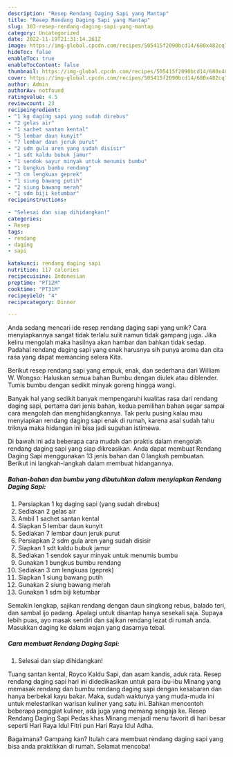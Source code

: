 ```yaml
---
description: "Resep Rendang Daging Sapi yang Mantap"
title: "Resep Rendang Daging Sapi yang Mantap"
slug: 303-resep-rendang-daging-sapi-yang-mantap
category: Uncategorized
date: 2022-11-19T21:31:14.261Z
image: https://img-global.cpcdn.com/recipes/505415f2090bcd14/680x482cq70/rendang-daging-sapi-foto-resep-utama.jpg
hideToc: false
enableToc: true
enableTocContent: false
thumbnail: https://img-global.cpcdn.com/recipes/505415f2090bcd14/680x482cq70/rendang-daging-sapi-foto-resep-utama.jpg
cover: https://img-global.cpcdn.com/recipes/505415f2090bcd14/680x482cq70/rendang-daging-sapi-foto-resep-utama.jpg
author: Admin
authorAv: notfound
ratingvalue: 4.5
reviewcount: 23
recipeingredient:
- "1 kg daging sapi yang sudah direbus"
- "2 gelas air"
- "1 sachet santan kental"
- "5 lembar daun kunyit"
- "7 lembar daun jeruk purut"
- "2 sdm gula aren yang sudah disisir"
- "1 sdt kaldu bubuk jamur"
- "1 sendok sayur minyak untuk menumis bumbu"
- "1 bungkus bumbu rendang"
- "3 cm lengkuas geprek"
- "1 siung bawang putih"
- "2 siung bawang merah"
- "1 sdm biji ketumbar"
recipeinstructions:

- "Selesai dan siap dihidangkan!"
categories:
- Resep
tags:
- rendang
- daging
- sapi

katakunci: rendang daging sapi 
nutrition: 117 calories
recipecuisine: Indonesian
preptime: "PT12M"
cooktime: "PT31M"
recipeyield: "4"
recipecategory: Dinner

---
```





Anda sedang mencari ide resep rendang daging sapi yang unik? Cara menyiapkannya sangat tidak terlalu sulit namun tidak gampang juga. Jika keliru mengolah maka hasilnya akan hambar dan bahkan tidak sedap. Padahal rendang daging sapi yang enak harusnya sih punya aroma dan cita rasa yang dapat memancing selera Kita.





Berikut resep rendang sapi yang empuk, enak, dan sederhana dari William W. Wongso: Haluskan semua bahan Bumbu dengan diulek atau diblender. Tumis bumbu dengan sedikit minyak goreng hingga wangi.

Banyak hal yang sedikit banyak mempengaruhi kualitas rasa dari rendang daging sapi, pertama dari jenis bahan, kedua pemilihan bahan segar sampai cara mengolah dan menghidangkannya. Tak perlu pusing kalau mau menyiapkan rendang daging sapi enak di rumah, karena asal sudah tahu triknya maka hidangan ini bisa jadi suguhan istimewa.






Di bawah ini ada beberapa cara mudah dan praktis dalam mengolah rendang daging sapi yang siap dikreasikan. Anda dapat membuat Rendang Daging Sapi menggunakan 13 jenis bahan dan 0 langkah pembuatan. Berikut ini langkah-langkah dalam membuat hidangannya.

<!--inarticleads1-->

##### Bahan-bahan dan bumbu yang dibutuhkan dalam menyiapkan Rendang Daging Sapi:

1. Persiapkan 1 kg daging sapi (yang sudah direbus)
1. Sediakan 2 gelas air
1. Ambil 1 sachet santan kental
1. Siapkan 5 lembar daun kunyit
1. Sediakan 7 lembar daun jeruk purut
1. Persiapkan 2 sdm gula aren yang sudah disisir
1. Siapkan 1 sdt kaldu bubuk jamur
1. Sediakan 1 sendok sayur minyak untuk menumis bumbu
1. Gunakan 1 bungkus bumbu rendang
1. Sediakan 3 cm lengkuas (geprek)
1. Siapkan 1 siung bawang putih
1. Gunakan 2 siung bawang merah
1. Gunakan 1 sdm biji ketumbar


Semakin lengkap, sajikan rendang dengan daun singkong rebus, balado teri, dan sambal ijo padang. Apalagi untuk disantap hanya sesekali saja. Supaya lebih puas, ayo masak sendiri dan sajikan rendang lezat di rumah anda. Masukkan daging ke dalam wajan yang dasarnya tebal. 

<!--inarticleads2-->

##### Cara membuat Rendang Daging Sapi:


1. Selesai dan siap dihidangkan!

Tuang santan kental, Royco Kaldu Sapi, dan asam kandis, aduk rata. Resep rendang daging sapi hari ini didedikasikan untuk para ibu-ibu Minang yang memasak rendang dan bumbu rendang daging sapi dengan kesabaran dan hanya berbekal kayu bakar. Maka, sudah waktunya yang muda-muda ini untuk melestarikan warisan kuliner yang satu ini. Bahkan mencontoh beberapa penggiat kuliner, ada juga yang memang sengaja ke. Resep Rendang Daging Sapi Pedas khas Minang menjadi menu favorit di hari besar seperti Hari Raya Idul Fitri pun Hari Raya Idul Adha. 

Bagaimana? Gampang kan? Itulah cara membuat rendang daging sapi yang bisa anda praktikkan di rumah. Selamat mencoba!
